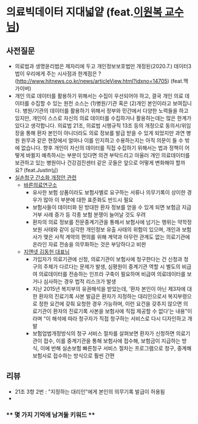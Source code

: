 # 의료빅데이터 지대넓얕 (feat.[이원복 교수님](http://www.wkforum.org/WKF/2018/kor/html/speakerintroduce/popup.php?spuid=3161))

## 사전질문 
  - 의료법과 생명윤리법은 제자리에 두고 개인정보보호법만 개정된(2020.7.) 데이터3법이 우리에게 주는 시사점과 한계점은 ? (http://www.hitnews.co.kr/news/articleView.html?idxno=14705) (feat.맥가이버)
  - 개인 의료 데이터를 활용하기 위해서는 수집이 우선되어야 하고, 결국 개인 의료 데이터를 수집할 수 있는 원천 소스는 (1)병원/기관 혹은 (2)개인 본인이라고 보여집니다.  병원/기관의 데이터를 활용하기 위해서 정부와 민간에서 다양한 노력들을 하고 있지만, 개인이 스스로 자신의 의료 데이터를 수집하거나 활용하는데는 많은 한계가 있다고 생각합니다.  의료법 21조, 의료법 시행규칙 13조 등의 개정으로 동의서/위임장을 통해 환자 본인이 아니더라도 의료 정보를 발급 받을 수 있게 되었지만 과연 병원 원무과 같은 현장에서 얼마나 이를 인지하고 수용하는지는 아직 의문이 들 수 밖에 없습니다. 향후 개인이 자신의 데이터를 직접 수집하기 위해서는 법과 정책이 어떻게 바뀔지 예측하시는 부분이 있다면 의견 부탁드리고 아울러 개인 의료데이터를 보관하고 있는 병원이나 건강검진센터 같은 곳들은 앞으로 어떻게 변화해야 할까요? (feat.Justin님)
  - [실손청구 간소화 개정안 관련](http://likms.assembly.go.kr/bill/billDetail.do?billId=PRC_D2G1Q0J4F1B2D1Z7K0A4G0T6D3W8X9&ageFrom=21&ageTo=21)
    - [바른의료연구소](http://www.bosa.co.kr/news/articleView.html?idxno=2148790) 
      - 유사한 보험 상품이라도 보험사별로 요구하는 서류나 의무기록이 상이한 경우가 많아 이 부분에 대한 표준화도 반드시 필요
      - 보험사들이 데이터화 된 방대한 환자 정보를 얻을 수 있게 되면 보험금 지급 거부 사례 증가 등 각종 보험 분쟁이 늘어날 것도 우려
      - 환자의 의료 정보를 전문중계기관을 통해서 보험사에 넘기는 행위는 약학정보원 사태와 같이 심각한 개인정보 유출 사태의 위험이 있으며, 개인과 보험사가 맺은 사적 계약의 편의를 위해 계약과 아무런 관계도 없는 의료기관에 온라인 자료 전송을 의무화하는 것은 부당하다고 비판
    - [지앤넷 김동헌 대표님](http://www.newsmp.com/news/articleView.html?idxno=213928)
      - 가입자가 의료기관에 신청, 의료기관이 보험사에 청구한다는 건 신청과 청구의 주체가 다르다는 문제가 발생, 심평원이 중계기관 역할 시 별도의 비급여 의료데이터를 전송하는 인프라 구축이 필요하며 비급여 의료데이터를 보거나 심사하는 경우 법적 리스크가 발생
      - 지난 2015년 복지부의 유권해석을 받았는데, ‘환자 본인이 아닌 제3자에 대한 환자의 진료기록 사본 발급은 환자가 지정하는 대리인으로서 복지부령으로 정한 요건에 갖춰 요청한 경우 가능하며, 이런 요건을 갖추지 않으면 의료기관이 환자의 진료기록 사본을 보험사에 직접 제공할 수 없다’는 내용”이라며 “이 해석에 따라 청구자가 직접 청구하는 서비스로 다시 디자인하고 개발
      - 보험업법개정방식의 청구 서비스 절차를 살펴보면 환자가 신청하면 의료기관이 접수, 이를 중계기관을 통해 보험사에 접수해, 보험금이 지급하는 방식, 이에 반해 실손보험 빠른청구 서비스 절차는 프로그램으로 청구, 중계해 보험사로 접수하는 방식으로 훨씬 간편

## 리뷰

  - 21조 3항 2번 : "지정하는 대리인"에게 본인의 의무기록 발급이 허용됨
  - 

### ** 몇 가지 기억에 남겨둘 키워드 **


